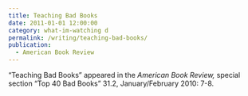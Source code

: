 ```yaml
---
title: Teaching Bad Books
date: 2011-01-01 12:00:00
category: what-im-watching d
permalink: /writing/teaching-bad-books/
publication:
  - American Book Review
---
```

“Teaching Bad Books” appeared in the <em>American Book Review,</em> special section “Top 40 Bad Books” 31.2, January/February 2010: 7-8.
